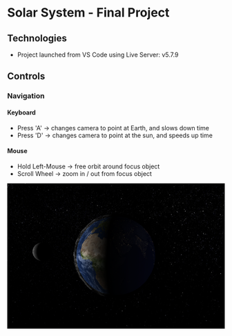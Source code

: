 # Solar System - Final Project

## Technologies
* Project launched from VS Code using Live Server: v5.7.9

## Controls
### Navigation
#### Keyboard
* Press 'A' -> changes camera to point at Earth, and slows down time
* Press 'D' -> changes camera to point at the sun, and speeds up time
#### Mouse
* Hold Left-Mouse -> free orbit around focus object
* Scroll Wheel    -> zoom in / out from focus object

![earth](https://github.com/ConlynPattison/CST325/blob/main/SolarSystem/data/earth.sc.PNG?raw=true)